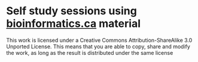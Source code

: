 # Self study sessions using [bioinformatics.ca](https://www.bioinformatic.ca/) material

This work is licensed under a Creative Commons Attribution-ShareAlike 3.0 Unported License. This means that you are able to copy, share and modify the work, as long as the result is distributed under the same license
